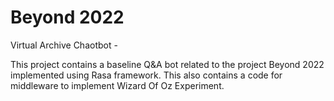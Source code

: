 # Beyond 2022
Virtual Archive Chaotbot - 

This project contains a baseline Q&A bot related to the project Beyond 2022 implemented using Rasa framework.
This also contains a code for middleware to implement Wizard Of Oz Experiment.
